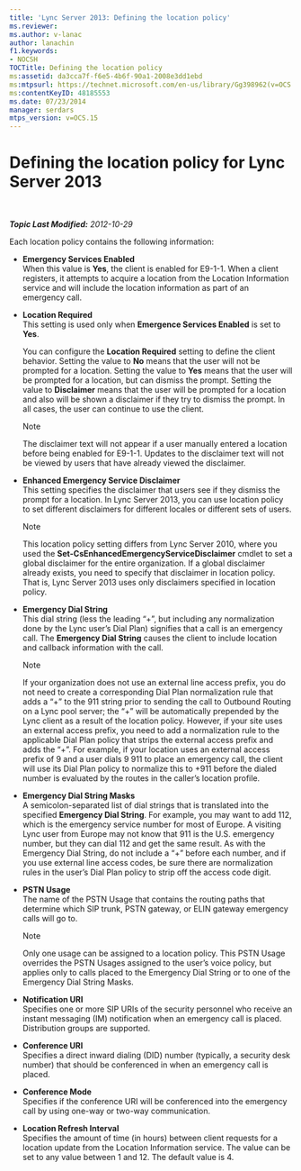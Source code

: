 ```yaml
---
title: 'Lync Server 2013: Defining the location policy'
ms.reviewer: 
ms.author: v-lanac
author: lanachin
f1.keywords:
- NOCSH
TOCTitle: Defining the location policy
ms:assetid: da3cca7f-f6e5-4b6f-90a1-2008e3dd1ebd
ms:mtpsurl: https://technet.microsoft.com/en-us/library/Gg398962(v=OCS.15)
ms:contentKeyID: 48185553
ms.date: 07/23/2014
manager: serdars
mtps_version: v=OCS.15
---
```


<div data-xmlns="http://www.w3.org/1999/xhtml">

<div class="topic" data-xmlns="http://www.w3.org/1999/xhtml" data-msxsl="urn:schemas-microsoft-com:xslt" data-cs="http://msdn.microsoft.com/">

<div data-asp="https://msdn2.microsoft.com/asp">

# Defining the location policy for Lync Server 2013

</div>

<div id="mainSection">

<div id="mainBody">

<span> </span>

_**Topic Last Modified:** 2012-10-29_

Each location policy contains the following information:

  - **Emergency Services Enabled**  
    When this value is **Yes**, the client is enabled for E9-1-1. When a client registers, it attempts to acquire a location from the Location Information service and will include the location information as part of an emergency call.

<!-- end list -->

  - **Location Required**  
    This setting is used only when **Emergence Services Enabled** is set to **Yes**.
    
    You can configure the **Location Required** setting to define the client behavior. Setting the value to **No** means that the user will not be prompted for a location. Setting the value to **Yes** means that the user will be prompted for a location, but can dismiss the prompt. Setting the value to **Disclaimer** means that the user will be prompted for a location and also will be shown a disclaimer if they try to dismiss the prompt. In all cases, the user can continue to use the client.
    
    <div>
    

    > [!NOTE]  
    > The disclaimer text will not appear if a user manually entered a location before being enabled for E9-1-1. Updates to the disclaimer text will not be viewed by users that have already viewed the disclaimer.

    
    </div>

<!-- end list -->

  - **Enhanced Emergency Service Disclaimer**  
    This setting specifies the disclaimer that users see if they dismiss the prompt for a location. In Lync Server 2013, you can use location policy to set different disclaimers for different locales or different sets of users.
    
    <div>
    

    > [!NOTE]  
    > This location policy setting differs from Lync Server 2010, where you used the <STRONG>Set-CsEnhancedEmergencyServiceDisclaimer</STRONG> cmdlet to set a global disclaimer for the entire organization. If a global disclaimer already exists, you need to specify that disclaimer in location policy. That is, Lync Server 2013 uses only disclaimers specified in location policy.

    
    </div>

<!-- end list -->

  - **Emergency Dial String**  
    This dial string (less the leading “+”, but including any normalization done by the Lync user’s Dial Plan) signifies that a call is an emergency call. The **Emergency Dial String** causes the client to include location and callback information with the call.
    
    <div>
    

    > [!NOTE]  
    > If your organization does not use an external line access prefix, you do not need to create a corresponding Dial Plan normalization rule that adds a “+” to the 911 string prior to sending the call to Outbound Routing on a Lync pool server; the “+” will be automatically prepended by the Lync client as a result of the location policy. However, if your site uses an external access prefix, you need to add a normalization rule to the applicable Dial Plan policy that strips the external access prefix and adds the “+”. For example, if your location uses an external access prefix of 9 and a user dials 9&nbsp;911 to place an emergency call, the client will use its Dial Plan policy to normalize this to +911 before the dialed number is evaluated by the routes in the caller’s location profile.

    
    </div>

<!-- end list -->

  - **Emergency Dial String Masks**  
    A semicolon-separated list of dial strings that is translated into the specified **Emergency Dial String**. For example, you may want to add 112, which is the emergency service number for most of Europe. A visiting Lync user from Europe may not know that 911 is the U.S. emergency number, but they can dial 112 and get the same result. As with the Emergency Dial String, do not include a “+” before each number, and if you use external line access codes, be sure there are normalization rules in the user’s Dial Plan policy to strip off the access code digit.

<!-- end list -->

  - **PSTN Usage**  
    The name of the PSTN Usage that contains the routing paths that determine which SIP trunk, PSTN gateway, or ELIN gateway emergency calls will go to.
    
    <div>
    

    > [!NOTE]  
    > Only one usage can be assigned to a location policy. This PSTN Usage overrides the PSTN Usages assigned to the user’s voice policy, but applies only to calls placed to the Emergency Dial String or to one of the Emergency Dial String Masks.

    
    </div>

<!-- end list -->

  - **Notification URI**  
    Specifies one or more SIP URIs of the security personnel who receive an instant messaging (IM) notification when an emergency call is placed. Distribution groups are supported.

<!-- end list -->

  - **Conference URI**  
    Specifies a direct inward dialing (DID) number (typically, a security desk number) that should be conferenced in when an emergency call is placed.

<!-- end list -->

  - **Conference Mode**  
    Specifies if the conference URI will be conferenced into the emergency call by using one-way or two-way communication.

<!-- end list -->

  - **Location Refresh Interval**  
    Specifies the amount of time (in hours) between client requests for a location update from the Location Information service. The value can be set to any value between 1 and 12. The default value is 4.

</div>

<span> </span>

</div>

</div>

</div>


